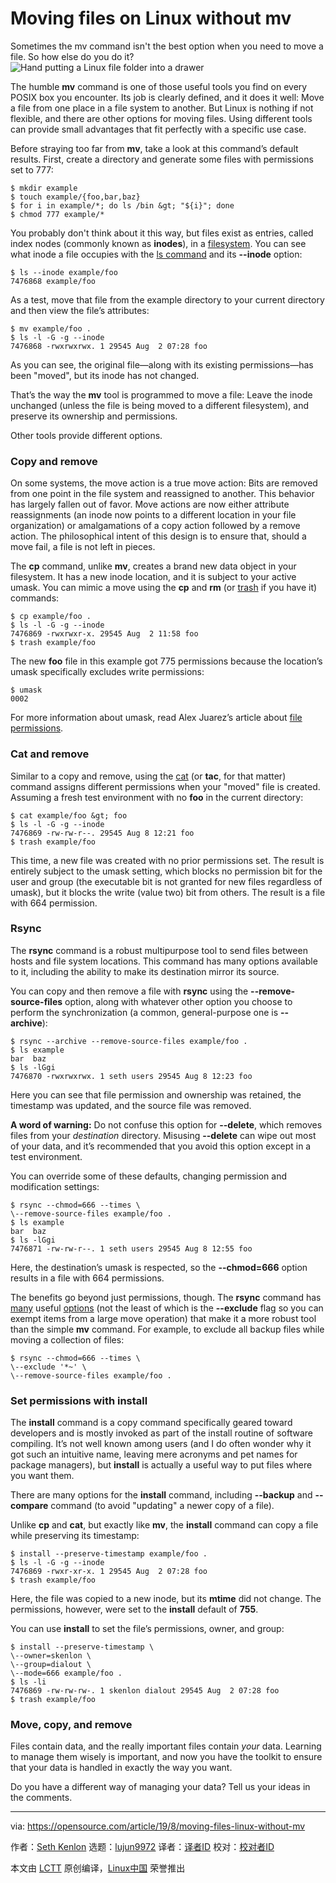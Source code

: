 [#]: collector: (lujun9972)
[#]: translator: ( )
[#]: reviewer: ( )
[#]: publisher: ( )
[#]: url: ( )
[#]: subject: (Moving files on Linux without mv)
[#]: via: (https://opensource.com/article/19/8/moving-files-linux-without-mv)
[#]: author: (Seth Kenlon https://opensource.com/users/sethhttps://opensource.com/users/seth)

Moving files on Linux without mv
======
Sometimes the mv command isn't the best option when you need to move a
file. So how else do you do it?
![Hand putting a Linux file folder into a drawer][1]

The humble **mv** command is one of those useful tools you find on every POSIX box you encounter. Its job is clearly defined, and it does it well: Move a file from one place in a file system to another. But Linux is nothing if not flexible, and there are other options for moving files. Using different tools can provide small advantages that fit perfectly with a specific use case.

Before straying too far from **mv**, take a look at this command’s default results. First, create a directory and generate some files with permissions set to 777:


```
$ mkdir example
$ touch example/{foo,bar,baz}
$ for i in example/*; do ls /bin &gt; "${i}"; done
$ chmod 777 example/*
```

You probably don't think about it this way, but files exist as entries, called index nodes (commonly known as **inodes**), in a [filesystem][2]. You can see what inode a file occupies with the [ls command][3] and its **\--inode** option:


```
$ ls --inode example/foo
7476868 example/foo
```

As a test, move that file from the example directory to your current directory and then view the file’s attributes:


```
$ mv example/foo .
$ ls -l -G -g --inode
7476868 -rwxrwxrwx. 1 29545 Aug  2 07:28 foo
```

As you can see, the original file—along with its existing permissions—has been "moved", but its inode has not changed.

That’s the way the **mv** tool is programmed to move a file: Leave the inode unchanged (unless the file is being moved to a different filesystem), and preserve its ownership and permissions.

Other tools provide different options.

### Copy and remove

On some systems, the move action is a true move action: Bits are removed from one point in the file system and reassigned to another. This behavior has largely fallen out of favor. Move actions are now either attribute reassignments (an inode now points to a different location in your file organization) or amalgamations of a copy action followed by a remove action.
The philosophical intent of this design is to ensure that, should a move fail, a file is not left in pieces.

The **cp** command, unlike **mv**, creates a brand new data object in your filesystem. It has a new inode location, and it is subject to your active umask. You can mimic a move using the **cp** and **rm** (or [trash][4] if you have it) commands:


```
$ cp example/foo .
$ ls -l -G -g --inode
7476869 -rwxrwxr-x. 29545 Aug  2 11:58 foo
$ trash example/foo
```

The new **foo** file in this example got 775 permissions because the location’s umask specifically excludes write permissions:


```
$ umask
0002
```

For more information about umask, read Alex Juarez’s article about [file permissions][5].

### Cat and remove

Similar to a copy and remove, using the [cat][6] (or **tac**, for that matter) command assigns different permissions when your "moved" file is created. Assuming a fresh test environment with no **foo** in the current directory:


```
$ cat example/foo &gt; foo
$ ls -l -G -g --inode
7476869 -rw-rw-r--. 29545 Aug 8 12:21 foo
$ trash example/foo
```

This time, a new file was created with no prior permissions set. The result is entirely subject to the umask setting, which blocks no permission bit for the user and group (the executable bit is not granted for new files regardless of umask), but it blocks the write (value two) bit from others. The result is a file with 664 permission.

### Rsync

The **rsync** command is a robust multipurpose tool to send files between hosts and file system locations. This command has many options available to it, including the ability to make its destination mirror its source.

You can copy and then remove a file with **rsync** using the **\--remove-source-files** option, along with whatever other option you choose to perform the synchronization (a common, general-purpose one is **\--archive**):


```
$ rsync --archive --remove-source-files example/foo .
$ ls example
bar  baz
$ ls -lGgi
7476870 -rwxrwxrwx. 1 seth users 29545 Aug 8 12:23 foo
```

Here you can see that file permission and ownership was retained, the timestamp was updated, and the source file was removed.

**A word of warning:** Do not confuse this option for **\--delete**, which removes files from your _destination_ directory. Misusing **\--delete** can wipe out most of your data, and it’s recommended that you avoid this option except in a test environment.

You can override some of these defaults, changing permission and modification settings:


```
$ rsync --chmod=666 --times \
\--remove-source-files example/foo .
$ ls example
bar  baz
$ ls -lGgi
7476871 -rw-rw-r--. 1 seth users 29545 Aug 8 12:55 foo
```

Here, the destination’s umask is respected, so the **\--chmod=666** option results in a file with 664 permissions.

The benefits go beyond just permissions, though. The **rsync** command has [many][7] useful [options][8] (not the least of which is the **\--exclude** flag so you can exempt items from a large move operation) that make it a more robust tool than the simple **mv** command. For example, to exclude all backup files while moving a collection of files:


```
$ rsync --chmod=666 --times \
\--exclude '*~' \
\--remove-source-files example/foo .
```

### Set permissions with install

The **install** command is a copy command specifically geared toward developers and is mostly invoked as part of the install routine of software compiling. It’s not well known among users (and I do often wonder why it got such an intuitive name, leaving mere acronyms and pet names for package managers), but **install** is actually a useful way to put files where you want them.

There are many options for the **install** command, including **\--backup** and **\--compare** command (to avoid "updating" a newer copy of a file).

Unlike **cp** and **cat**, but exactly like **mv**, the **install** command can copy a file while preserving its timestamp:


```
$ install --preserve-timestamp example/foo .
$ ls -l -G -g --inode
7476869 -rwxr-xr-x. 1 29545 Aug  2 07:28 foo
$ trash example/foo
```

Here, the file was copied to a new inode, but its **mtime** did not change. The permissions, however, were set to the **install** default of **755**.

You can use **install** to set the file’s permissions, owner, and group:


```
$ install --preserve-timestamp \
\--owner=skenlon \
\--group=dialout \
\--mode=666 example/foo .
$ ls -li
7476869 -rw-rw-rw-. 1 skenlon dialout 29545 Aug  2 07:28 foo
$ trash example/foo
```

### Move, copy, and remove

Files contain data, and the really important files contain _your_ data. Learning to manage them wisely is important, and now you have the toolkit to ensure that your data is handled in exactly the way you want.

Do you have a different way of managing your data? Tell us your ideas in the comments.

--------------------------------------------------------------------------------

via: https://opensource.com/article/19/8/moving-files-linux-without-mv

作者：[Seth Kenlon][a]
选题：[lujun9972][b]
译者：[译者ID](https://github.com/译者ID)
校对：[校对者ID](https://github.com/校对者ID)

本文由 [LCTT](https://github.com/LCTT/TranslateProject) 原创编译，[Linux中国](https://linux.cn/) 荣誉推出

[a]: https://opensource.com/users/sethhttps://opensource.com/users/seth
[b]: https://github.com/lujun9972
[1]: https://opensource.com/sites/default/files/styles/image-full-size/public/lead-images/yearbook-haff-rx-linux-file-lead_0.png?itok=-i0NNfDC (Hand putting a Linux file folder into a drawer)
[2]: https://opensource.com/article/18/11/partition-format-drive-linux#what-is-a-filesystem
[3]: https://opensource.com/article/19/7/master-ls-command
[4]: https://gitlab.com/trashy
[5]: https://opensource.com/article/19/8/linux-permissions-101#umask
[6]: https://opensource.com/article/19/2/getting-started-cat-command
[7]: https://opensource.com/article/19/5/advanced-rsync
[8]: https://opensource.com/article/17/1/rsync-backup-linux

